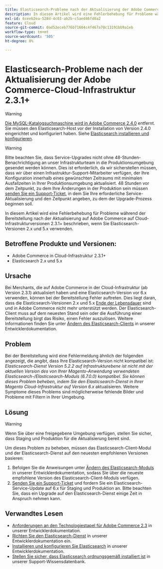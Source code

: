 ```yaml
---
title: Elasticsearch-Probleme nach der Aktualisierung der Adobe Commerce-Cloud-Infrastruktur 2.3.1+
description: In diesem Artikel wird eine Fehlerbehebung für Probleme während der Bereitstellung nach der Aktualisierung auf Adobe Commerce auf Cloud-Infrastrukturversionen 2.3.1+ beschrieben, wenn Sie Elasticsearch-Versionen 2.x und 5.x verwenden.
exl-id: 6ceeb2ea-528d-4c03-ab2b-c5aed46fd0a2
feature: Cloud
source-git-commit: 0ad52eceb776b71604c4f467a70c13191bb9a1eb
workflow-type: tm+mt
source-wordcount: '505'
ht-degree: 0%

---
```


# Elasticsearch-Probleme nach der Aktualisierung der Adobe Commerce-Cloud-Infrastruktur 2.3.1+

>[!WARNING]
>
>[Die MySQL-Katalogsuchmaschine wird in Adobe Commerce 2.4.0](/help/announcements/adobe-commerce-announcements/mysql-catalog-search-engine-will-be-removed-in-magento-2-4-0.md) entfernt. Sie müssen den Elasticsearch-Host vor der Installation von Version 2.4.0 eingerichtet und konfiguriert haben. Siehe [Elasticsearch installieren und konfigurieren](https://devdocs.magento.com/guides/v2.3/config-guide/elasticsearch/es-overview.html).

>[!WARNING]
>
>Bitte beachten Sie, dass Service-Upgrades nicht ohne 48-Stunden-Benachrichtigung an unser Infrastrukturteam in die Produktionsumgebung gesendet werden können. Dies ist erforderlich, da wir sicherstellen müssen, dass wir über einen Infrastruktur-Support-Mitarbeiter verfügen, der Ihre Konfiguration innerhalb eines gewünschten Zeitraums mit minimalen Ausfallzeiten in Ihrer Produktionsumgebung aktualisiert. 48 Stunden vor dem Zeitpunkt, zu dem Ihre Änderungen in der Produktion sein müssen [senden Sie ein Support-Ticket](/help/help-center-guide/help-center/magento-help-center-user-guide.md#submit-ticket), in dem Sie Ihre erforderliche Service-Aktualisierung und den Zeitpunkt angeben, zu dem der Upgrade-Prozess beginnen soll.

In diesem Artikel wird eine Fehlerbehebung für Probleme während der Bereitstellung nach der Aktualisierung auf Adobe Commerce auf Cloud-Infrastrukturversionen 2.3.1+ beschrieben, wenn Sie Elasticsearch-Versionen 2.x und 5.x verwenden.

## Betroffene Produkte und Versionen:

* Adobe Commerce in Cloud-Infrastruktur 2.3.1+
* Elasticsearch 2.x und 5.x

## Ursache

Bei Merchants, die auf Adobe Commerce in der Cloud-Infrastruktur (ab Version 2.3.1) aktualisiert haben und eine Elasticsearch-Version vor 6.x verwenden, können bei der Bereitstellung Fehler auftreten. Dies liegt daran, dass die Elasticsearch-Versionen 2.x und 5.x [Ende der Lebensdauer](https://www.elastic.co/support/eol) sind und in Adobe Commerce nicht mehr unterstützt werden. Der Elasticsearch-Client muss auf dem neuesten Stand sein oder die Ausführung einer Bereitstellung birgt das Risiko, einen Fehler auszulösen. Weitere Informationen finden Sie unter [Ändern des Elasticsearch-Clients](https://devdocs.magento.com/guides/v2.3/config-guide/elasticsearch/es-downgrade.html) in unserer Entwicklerdokumentation.

## Problem

Bei der Bereitstellung wird eine Fehlermeldung ähnlich der folgenden angezeigt, die angibt, dass Ihre Elasticsearch-Version nicht kompatibel ist: *Elasticsearch-Dienst Version 5.2.2 auf Infrastrukturebene ist nicht mit der aktuellen Version des von Ihrer Magento-Anwendung verwendeten Elasticsearch-/Elasticsearch-Moduls (6.7.0.0) kompatibel.* *Sie können dieses Problem beheben, indem Sie den Elasticsearch-Dienst in Ihrer Magento Cloud-Infrastruktur auf Version 6.x* aktualisieren. Weitere Symptome dieses Problems sind möglicherweise fehlende Bilder und Probleme mit Filtern in Ihrer Umgebung.

## Lösung

>[!WARNING]
>
>Wenn Sie über eine freigegebene Umgebung verfügen, stellen Sie sicher, dass Staging und Produktion für die Aktualisierung bereit sind.

Um dieses Problem zu beheben, müssen das Elasticsearch-Client-Modul und der Elasticsearch-Dienst auf den neuesten empfohlenen Versionen basieren:

1. Befolgen Sie die Anweisungen unter [Ändern des Elasticsearch-Moduls](https://devdocs.magento.com/guides/v2.3/config-guide/elasticsearch/es-downgrade.html) in unserer Entwicklerdokumentation, sodass Sie über die neueste empfohlene Version des Elasticsearch-Client-Moduls verfügen.
1. [Senden Sie ein Support-Ticket](/help/help-center-guide/help-center/magento-help-center-user-guide.md#submit-ticket) und fordern Sie ein Elasticsearch-Service-Update auf 6.x für Staging und Produktion an. Bitte beachten Sie, dass ein Upgrade auf den Elasticsearch-Dienst einige Zeit in Anspruch nehmen kann.

## Verwandtes Lesen

* [Anforderungen an den Technologiestapel für Adobe Commerce 2.3](https://devdocs.magento.com/guides/v2.3/install-gde/system-requirements-tech.html) in unserer Entwicklerdokumentation.
* [Richten Sie den Elasticsearch-Dienst](https://devdocs.magento.com/cloud/project/project-conf-files_services-elastic.html) in unserer Entwicklerdokumentation ein.
* [Installieren und konfigurieren Sie Elasticsearch](https://devdocs.magento.com/guides/v2.3/config-guide/elasticsearch/es-overview.html) in unserer Entwicklerdokumentation.
* [Stellen Sie sicher, dass Elasticsearch ordnungsgemäß installiert ist](/help/troubleshooting/elasticsearch/ensure-elasticsearch-is-installed-properly.md) in unserer Support-Wissensdatenbank.
